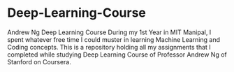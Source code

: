 # Deep-Learning-Course
Andrew Ng Deep Learning Course
During my 1st Year in MIT Manipal, I spent whatever free time I could muster in learning Machine Learning and Coding concepts. This is a repository holding all my assignments that I completed while studying Deep Learning Course of Professor Andrew Ng of Stanford on Coursera. 

